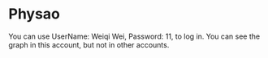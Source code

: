 # Physao

You can use UserName: Weiqi Wei, Password: 11, to log in. You can see the graph in this account, but not in other accounts. 
